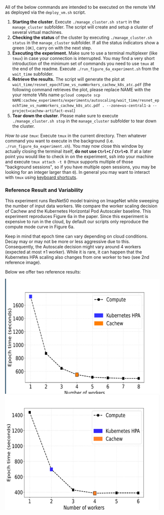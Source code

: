 All of the below commands are intended to be executed on the remote VM as deployed via the `deploy_vm.sh` script.
1. **Starting the cluster**. Execute `./manage_cluster.sh start` in the `manage_cluster` subfolder. The script will create and setup a cluster of several virtual machines.
2. **Checking the status** of the cluster by executing `./manage_cluster.sh status` in the `manage_cluster` subfolder. If all the status indicators show a green `[OK]`, carry on with the next step.
3. **Executing the experiment.** Make sure to use a terminal multiplexer (like `tmux`) in case your connection is interrupted. You may find a very short introduction of the minimum set of commands you need to use `tmux` at the end of the readme. Execute `./run_figure_6a_experiment.sh` from the `wait_time` subfolder.
4. **Retrieve the results.** The script will generate the plot at `wait_time/resnet_epochTime_vs_numWorkers_cachew_k8s_atc.pdf` (the following command retrieves the plot, please replace NAME with the your remote VMs name `gcloud compute scp NAME:cachew_experiments/experiments/autoscaling/wait_time/resnet_epochTime_vs_numWorkers_cachew_k8s_atc.pdf . --zone=us-central1-a --project=cachew-artifact-eval`)
5. **Tear down the cluster**. Please make sure to execute `./manage_cluster.sh stop` in the `manage_cluster` subfolder to tear down the cluster.

*How to use `tmux`*: Execute `tmux` in the current directory. Then whatever command you want to execute in the background (i.e. `./run_figure_6a_experiment.sh`). You may now close this window by actually closing the terminal itself, **do not use `Ctrl+C` / `Ctrl+D`**. If at a later point you would like to check in on the experiment, ssh into your machine and execute `tmux attach -t 0` (tmux supports multiple of those "background sessions", so if you have multiple open sessions, you may be looking for an integer larger than `0`). In general you may want to interact with `tmux` using [keyboard shortcuts](https://gist.github.com/MohamedAlaa/2961058).

### Reference Result and Variability

This experiment runs ResNet50 model training on ImageNet while sweeping the number of input data workers. We compare the worker scaling decision of Cachew and the Kubernetes Horizontal Pod Autoscaler baseline. This experiment reproduces Figure 6a in the paper. Since this experiment is expensive to run in the cloud, by default our scripts only reproduce the compute mode curve in Figure 6a.

Keep in mind that epoch time can vary depending on cloud conditions. Decay may or may not be more or less aggressive due to this. Consequently, the Autoscale decision might vary around 4 workers (expected at most ±1 worker). While it is rare, it can happen that the Kubernetes HPA scaling also changes from one worker to two (see 2nd reference image). 

Below we offer two reference results:

<img src="reference-results/ref1.png" height=375/>

<img src="reference-results/ref2.png" height=375/>